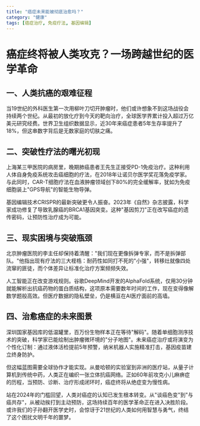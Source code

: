 ```yaml
---
title: "癌症未来能被彻底治愈吗？"
category: "健康"
tags: [癌症治疗, 免疫疗法, 基因编辑]
---
```

# 癌症终将被人类攻克？一场跨越世纪的医学革命

## 一、人类抗癌的艰难征程

当19世纪的外科医生第一次用柳叶刀切开肿瘤时，他们或许想象不到这场战役会持续两个世纪。从最初的放化疗到今天的靶向治疗，全球医学界累计投入超过万亿美元研究经费。世界卫生组织数据显示，近30年来癌症患者5年生存率提升了18%，但这串数字背后是无数家庭的切肤之痛。

## 二、突破性疗法的曙光初现

上海某三甲医院的病房里，晚期肺癌患者王先生正接受PD-1免疫治疗。这种利用人体自身免疫系统攻击癌细胞的疗法，在2018年让诺贝尔医学奖花落免疫学家。与此同时，CAR-T细胞疗法在血液肿瘤领域创下80%的完全缓解率，犹如为免疫细胞装上"GPS导航"的智能生物导弹。

基因编辑技术CRISPR的最新突破更令人振奋。2023年《自然》杂志披露，科学家成功修复了导致乳腺癌的BRCA1基因突变。这种"基因剪刀"正在改写癌症的遗传密码，让预防性治疗成为可能。

## 三、现实困境与突破瓶颈

北京肿瘤医院的李主任却保持着清醒："我们现在更像拆弹专家，而不是拆弹部队。"他指出现有疗法的三大桎梏：耐药性如同打不死的"小强"，转移灶就像四处流窜的匪徒，而个体差异让标准化治疗方案频频失效。

人工智能正在改变游戏规则。谷歌DeepMind开发的AlphaFold系统，仅用30分钟就能解析出抗癌药物的蛋白质结构，这项原本需要数年时间的工作，现在变得像解数学题般高效。但医疗数据的隐私壁垒，仍是横亘在AI医疗面前的高墙。

## 四、治愈癌症的未来图景

深圳国家基因库的低温罐里，百万份生物样本正在等待"解码"。随着单细胞测序技术的突破，科学家已能绘制出肿瘤微环境的"分子地图"。未来癌症治疗或将演变为个性化订制：通过液体活检提前5年预警，纳米机器人实施精准打击，基因疫苗建立终身防护。

但这幅蓝图需要全球协作才能实现。从曼哈顿的实验室到非洲的医疗站，从量子计算机到传统中药，人类正在编织一张立体抗癌网络。正如60年前攻克小儿麻痹症的历程，当预防、诊断、治疗形成闭环时，癌症终将从绝症变为慢性病。

站在2024年的门槛回望，人类对癌症的认知已发生根本转变。从"谈癌色变"到"与癌共存"，从被动挨打到主动预防，这场持续百年的医学革命正在进入决胜阶段。或许我们的子孙翻开医学史时，会惊讶于21世纪的人类如何用智慧与勇气，终结了这个困扰文明千年的噩梦。